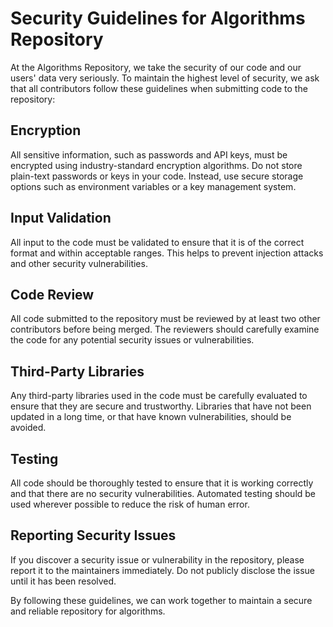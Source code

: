 # Security Guidelines for Algorithms Repository
At the Algorithms Repository, we take the security of our code and our users' data very seriously. To maintain the highest level of security, we ask that all contributors follow these guidelines when submitting code to the repository:

## Encryption
All sensitive information, such as passwords and API keys, must be encrypted using industry-standard encryption algorithms. Do not store plain-text passwords or keys in your code. Instead, use secure storage options such as environment variables or a key management system.

## Input Validation
All input to the code must be validated to ensure that it is of the correct format and within acceptable ranges. This helps to prevent injection attacks and other security vulnerabilities.

## Code Review
All code submitted to the repository must be reviewed by at least two other contributors before being merged. The reviewers should carefully examine the code for any potential security issues or vulnerabilities.

## Third-Party Libraries
Any third-party libraries used in the code must be carefully evaluated to ensure that they are secure and trustworthy. Libraries that have not been updated in a long time, or that have known vulnerabilities, should be avoided.

## Testing
All code should be thoroughly tested to ensure that it is working correctly and that there are no security vulnerabilities. Automated testing should be used wherever possible to reduce the risk of human error.

## Reporting Security Issues
If you discover a security issue or vulnerability in the repository, please report it to the maintainers immediately. Do not publicly disclose the issue until it has been resolved.

By following these guidelines, we can work together to maintain a secure and reliable repository for algorithms.
